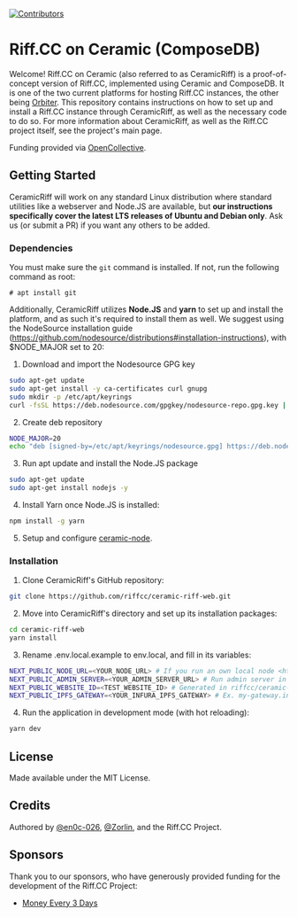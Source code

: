[![Contributors](https://img.shields.io/opencollective/all/riffcc?style=flat-square)](https://opencollective.com/riffcc)

# Riff.CC on Ceramic (ComposeDB)

Welcome! Riff.CC on Ceramic (also referred to as CeramicRiff) is a proof-of-concept version of Riff.CC, implemented using Ceramic and ComposeDB. It is one of the two current platforms for hosting Riff.CC instances, the other being [Orbiter](https://github.com/riffcc/orbiter). This repository contains instructions on how to set up and install a Riff.CC instance through CeramicRiff, as well as the necessary code to do so. For more information about CeramicRiff, as well as the Riff.CC project itself, see the project's main page.

Funding provided via [OpenCollective](https://opencollective.com/riffcc).

## Getting Started

CeramicRiff will work on any standard Linux distribution where standard utilities like a webserver and Node.JS are available, but **our instructions specifically cover the latest LTS releases of Ubuntu and Debian only**. Ask us (or submit a PR) if you want any others to be added.

### Dependencies

You must make sure the `git` command is installed. If not, run the following command as root:

```
# apt install git
```

Additionally, CeramicRiff utilizes **Node.JS** and **yarn** to set up and install the platform, and as such it's required to install them as well. We suggest using the NodeSource installation guide (https://github.com/nodesource/distributions#installation-instructions), with $NODE_MAJOR set to 20:

1. Download and import the Nodesource GPG key

```sh
sudo apt-get update
sudo apt-get install -y ca-certificates curl gnupg
sudo mkdir -p /etc/apt/keyrings
curl -fsSL https://deb.nodesource.com/gpgkey/nodesource-repo.gpg.key | sudo gpg --dearmor -o /etc/apt/keyrings/nodesource.gpg
```

2. Create deb repository

```sh
NODE_MAJOR=20
echo "deb [signed-by=/etc/apt/keyrings/nodesource.gpg] https://deb.nodesource.com/node_$NODE_MAJOR.x nodistro main" | sudo tee /etc/apt/sources.list.d/nodesource.list
```

3. Run apt update and install the Node.JS package

```sh
sudo apt-get update
sudo apt-get install nodejs -y
```

4. Install Yarn once Node.JS is installed:
```sh
npm install -g yarn
```

5. Setup and configure [ceramic-node](https://github.com/riffcc/ceramic-node).

### Installation

1. Clone CeramicRiff's GitHub repository:

```bash
git clone https://github.com/riffcc/ceramic-riff-web.git
```

2. Move into CeramicRiff's directory and set up its installation packages:
```bash
cd ceramic-riff-web
yarn install
```

3. Rename .env.local.example to env.local, and fill in its variables:
```bash
NEXT_PUBLIC_NODE_URL=<YOUR_NODE_URL> # If you run an own local node <http://localhost:7007> , or an external node <http://<SERVER_PUBLIC_IP>:7007>
NEXT_PUBLIC_ADMIN_SERVER=<YOUR_ADMIN_SERVER_URL> # Run admin server in riffcc/ceramic-node repository via yarn run admin:server
NEXT_PUBLIC_WEBSITE_ID=<TEST_WEBSITE_ID> # Generated in riffcc/ceramic-node repository via yarn run generate:website
NEXT_PUBLIC_IPFS_GATEWAY=<YOUR_INFURA_IPFS_GATEWAY> # Ex. my-gateway.infura-ipfs.io
```

4. Run the application in development mode (with hot reloading):
```bash
yarn dev
```

## License
Made available under the MIT License.

## Credits
Authored by [@en0c-026](https://github.com/en0c-026), [@Zorlin](https://github.com/Zorlin), and the Riff.CC Project.

## Sponsors
Thank you to our sponsors, who have generously provided funding for the development of the Riff.CC Project:

* [Money Every 3 Days](http://moneyevery3days.com/)
